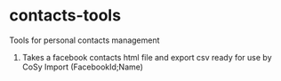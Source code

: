 # contacts-tools
Tools for personal contacts management

1. Takes a facebook contacts html file and export csv ready for use by CoSy Import (FacebookId;Name)
